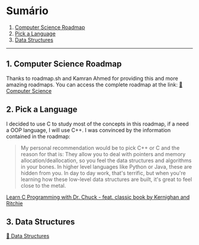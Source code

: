 # Sumário

1. [Computer Science Roadmap](#computer-science-roadmap)
2. [Pick a Language](#pick-a-language)  
3. [Data Structures](#3-data-structures)

---

## 1. Computer Science Roadmap

Thanks to roadmap.sh  and Kamran Ahmed for providing this and more amazing roadmaps. 
You can access the complete roadmap at the link: [🔗 Computer Science](https://roadmap.sh/computer-science)

## 2. Pick a Language

I decided to use C to study most of the concepts in this roadmap, if a need a OOP language, I will use C++. I was convinced by the information contained in the roadmap:

> My personal recommendation would be to pick C++ or C and the reason for that is: They allow you to deal with pointers and memory allocation/deallocation, so you feel the data structures and algorithms in your bones. In higher level languages like Python or Java, these are hidden from you. In day to day work, that's terrific, but when you're learning how these low-level data structures are built, it's great to feel close to the metal. 

[Learn C Programming with Dr. Chuck - feat. classic book by Kernighan and Ritchie](https://youtu.be/j-_s8f5K30I)

## 3. Data Structures

[🔗 Data Structures](/2_data_structures/README.MD)

